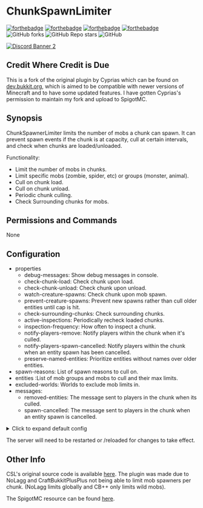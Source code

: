 # ChunkSpawnLimiter

[![forthebadge](https://forthebadge.com/images/badges/built-with-love.svg)](https://forthebadge.com)
[![forthebadge](https://forthebadge.com/images/badges/designed-in-ms-paint.svg)](https://forthebadge.com)
[![forthebadge](https://forthebadge.com/images/badges/made-with-java.svg)](https://forthebadge.com)
[![forthebadge](https://forthebadge.com/images/badges/approved-by-george-costanza.svg)](https://forthebadge.com)
![GitHub forks](https://img.shields.io/github/forks/Puyodead1/ChunkSpawnerLimiter?style=for-the-badge)
![GitHub Repo stars](https://img.shields.io/github/stars/Puyodead1/ChunkSpawnerLimiter?style=for-the-badge)
![GitHub](https://img.shields.io/github/license/Puyodead1/ChunkSpawnerLimiter?style=for-the-badge)

[![Discord Banner 2](https://discordapp.com/api/guilds/589200717277954093/widget.png?style=banner2)](https://discord.gg/tMzrSxQ)

## Credit Where Credit is Due

This is a fork of the original plugin by Cyprias which can be found on [dev.bukkit.org](https://dev.bukkit.org/projects/chunkspawnerlimiter), which is aimed to be compatible with newer versions of Minecraft and to have some updated features. I have gotten Cyprias's permission to maintain my fork and upload to SpigotMC.

## Synopsis

ChunkSpawnerLimiter limits the number of mobs a chunk can spawn. It can prevent spawn events if the chunk is at capacity, cull at certain intervals, and check when chunks are loaded/unloaded.

Functionality:

- Limit the number of mobs in chunks.
- Limit specific mobs (zombie, spider, etc) or groups (monster, animal).
- Cull on chunk load.
- Cull on chunk unload.
- Periodic chunk culling.
- Check Surrounding chunks for mobs.

## Permissions and Commands

None

## Configuration

- properties
  - debug-messages: Show debug messages in console.
  - check-chunk-load: Check chunk upon load.
  - check-chunk-unload: Check chunk upon unload.
  - watch-creature-spawns: Check chunk upon mob spawn.
  - prevent-creature-spawns: Prevent new spawns rather than cull older entities until cap is hit.
  - check-surrounding-chunks: Check surrounding chunks.
  - active-inspections: Periodically recheck loaded chunks.
  - inspection-frequency: How often to inspect a chunk.
  - notify-players-remove: Notify players within the chunk when it's culled.
  - notify-players-spawn-cancelled: Notify players within the chunk when an entity spawn has been cancelled.
  - preserve-named-entities: Prioritize entities without names over older entities.
- spawn-reasons: List of spawn reasons to cull on.
- entities :List of mob groups and mobs to cull and their max limits.
- excluded-worlds: Worlds to exclude mob limits in.
- messages:
  - removed-entities: The message sent to players in the chunk when its culled.
  - spawn-cancelled: The message sent to players in the chunk when an entity spawn is cancelled.

<details>
    <summary>Click to expand default config</summary>

```yaml
config-version: 1.2
properties:
  # Show debug messages.
  debug-messages: false
  # Check a chunk upon load (ChunkLoadEvent).
  check-chunk-load: false
  # Check a chunk upon unload (ChunkUnloadEvent).
  check-chunk-unload: false
  # Check a chunk when a mob spawns (CreatureSpawnEvent).
  watch-creature-spawns: true
  # Prevent new spawns rather than cull older entities until cap is hit.
  prevent-creature-spawns: false
  # Radius of surrounding chunks to check.
  check-surrounding-chunks: 1
  # When a chunk is loaded, recheck it periodically.
  active-inspections: true
  # How often, in seconds, to check the chunk.
  inspection-frequency: 300
  # Notify players in that chunk if stuff has been culled.
  notify-players-remove: false
  # Notify players in that chunk if a spawn event has been cancelled
  notify-players-spawn-cancelled: false
  # Prioritize entities without names over older entities.
  preserve-named-entities: true

# Spawn reasons to cull on.
spawn-reasons:
  BEEHIVE: true # When a bee is released from a beehive/bee nest
  BREEDING: true # When an animal breeds to create a child
  BUILD_IRONGOLEM: true # When an iron golem is spawned by being built
  BUILD_SNOWMAN: true # When a snowman is spawned by being built
  BUILD_WITHER: true # When a wither boss is spawned by being built
  COMMNAD: true # When a creature is spawned by the "/summon" command
  CURED: true # When a villager is cured from infection
  CUSTOM: true # When a creature is spawned by plugins
  DEFAULT: true # When an entity is missing a SpawnReason
  DISPENSE_EGG: true # When a creature is spawned by a dispenser dispensing an egg
  DROWNED: true # When a creature is spawned by another entity drowning
  EGG: true # When a creature spawns from an egg
  ENDER_PEARL: true # When an entity is spawned as a result of ender pearl usage
  EXPLOSION: true # When eg an effect cloud is spawned as a result of a creeper exploding
  INFECTION: true # When a zombie infects a villager
  JOCKEY: true # When an entity spawns as a jockey of another entity (mostly spider jockeys)
  LIGHTNING: true # When a creature spawns because of a lightning strike
  MOUNT: true # When an entity spawns as a mount of another entity (mostly chicken jockeys)
  NATURAL: true # When something spawns from natural means
  NETHER_PORTAL: true # When a creature is spawned by nether portal
  OCELOT_BABY: true # When an ocelot has a baby spawned along with them
  PATROL: true # When an entity is spawned as part of a patrol
  PIGLIN_ZOMBIFIED: true # When a piglin is converted to a zombified piglib.
  RAID: true # When an entity is spawned as part of a raid
  REINFORCEMENTS: true # When an entity calls for reinforcements
  SHEARED: true # When an cow is spawned by shearing a mushroom cow
  SHOULDER_ENTITY: true # When an entity is spawned as a result of the entity it is being perched on jumping or being damaged
  SILVERFISH_BLOCK: true # When a silverfish spawns from a block
  SLIME_SPLIT: true # When a slime splits
  SPAWNER: true # When a creature spawns from a spawner
  SPAWNER_EGG: true # When a creature spawns from a Spawner Egg
  TRAP: true # When an entity spawns as a trap for players approaching
  VILLAGE_DEFENSE: true # When an iron golem is spawned to defend a village
  VILLAGE_INVASION: true # When a zombie is spawned to invade a village

entities:
  # NOTE: Remember that these numbers are per chunk

  # Mob Groups
  AMBIENT: 5 # Bat
  ANIMAL: 50 # Axolotl, Bee, Chicken, Cow, Mushroom Cow, Fox, Goat, Hoglin, Ocelot, Panda, Polar Bear, Rabbit, Sheep, Pig, Strider, Donkey, Llama, Mule, Horse, Skeleton Horse, Zombie Horse, Cat, Parrot, Wolf, Turtle
  MONSTER: 50 # Skeleton, Stray, Wither Skeleton, Blaze, Creeper, Enderman, Endermite, Giant, Guardian, Elder Guardian, Piglin, Piglin Brute, Pillager, Evoker, Illusioner, Vindicator, Ravager, Witch, Silverfish, Spider, Cave Spider, Vex, Wither, Zoglin, Zombie, Drowned, Husk, Pig Zombie, Zombie Villager, Slime, Magma Cube
  NPC: 50 # Villager, Wandering Trader
  OTHER: 200 # Anything else not listed in other categories
  WATER_MOB: 50 # Squid, Dolphin, Cod, Puffer Fish, Salmon, Tropical Fish, Glow Squid

  # Individual entities
  AXOLOTL: 10
  BEE: 10
  CHICKEN: 10
  COW: 10
  MUSHROOM_COW: 10
  FOX: 10
  GOAT: 10
  HOGLIN: 10
  OCELOT: 10
  PANDA: 10
  POLAR_BEAR: 10
  RABBIT: 10
  SHEEP: 10
  PIG: 10
  STRIDER: 10
  DONKEY: 10
  LLAMA: 10
  MULE: 10
  HORSE: 10
  SKELETON_HORSE: 10
  ZOMBIE_HORSE: 10
  CAT: 10
  PARROT: 10
  WOLF: 10
  TURTLE: 10
  SKELETON: 10
  STRAY: 10
  WITHER_SKELETON: 10
  BLAZE: 10
  CREEPER: 10
  ENDERMAN: 10
  ENDERMITE: 10
  GIANT: 10
  GUARDIAN: 10
  ELDER_GUARDIAN: 10
  PIGLIN: 10
  PIGLIN_BRUTE: 10
  PILLAGER: 10
  EVOKER: 10
  ILLUSIONER: 10
  VINDICATOR: 10
  RAVAGER: 10
  WITCH: 10
  SILVERFISH: 10
  SPIDER: 10
  CAVE_SPIDER: 10
  VEX: 10
  WITHER: 10
  ZOGLIN: 10
  ZOMBIE: 10
  DROWNED: 10
  HUSK: 10
  PIG_ZOMBIE: 10
  ZOMBIE_VILLAGER: 10
  SLIME: 10
  MAGMA_CUBE: 10
  BAT: 10
  SQUID: 10
  DOLPHIN: 10
  COD: 10
  PUFFER_FISH: 10
  SALMON: 10
  TROPICAL_FISH: 10
  GLOW_SQUID: 10
  VILLAGER: 10
  WANDERING_TRADER: 10
  GHAST: 10
  PHANTOM: 10
  IRON_GOLEM: 10
  SHULKER: 10
  SNOWMAN: 10

# Exclude these worlds from limits.
excluded-worlds: []

messages:
  removed-entites: "&7Removed %amount% %type% in your chunk."
  spawn-cancelled: "&7Cancelled spawn event for %type% in your chunk."
```

</details>

The server will need to be restarted or /reloaded for changes to take effect.

## Other Info
CSL's original source code is available [here](https://github.com/Cyprias/ChunkSpawnerLimiter). The plugin was made due to NoLagg and CraftBukkitPlusPlus not being able to limit mob spawners per chunk. (NoLagg limits globally and CB++ only limits wild mobs).

The SpigotMC resource can be found [here](https://www.spigotmc.org/resources/chunkspawnerlimiter.93337/).
